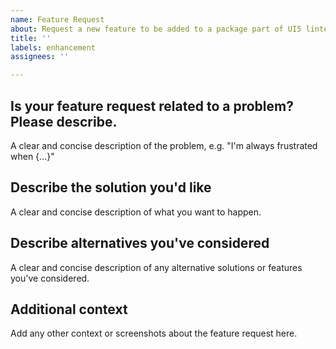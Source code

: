 ```yaml
---
name: Feature Request
about: Request a new feature to be added to a package part of UI5 linter
title: ''
labels: enhancement
assignees: ''

---
```


<!--
Hey there 👋 Please also have a look at our guidelines on feature requests:
https://github.com/SAP/ui5-linter/blob/main/CONTRIBUTING.md#-feature-requests
-->

## Is your feature request related to a problem? Please describe.

A clear and concise description of the problem, e.g. "I'm always frustrated when {...}"

## Describe the solution you'd like

A clear and concise description of what you want to happen.

## Describe alternatives you've considered

A clear and concise description of any alternative solutions or features you've considered.

## Additional context

Add any other context or screenshots about the feature request here.
